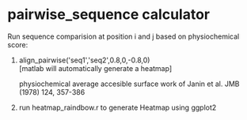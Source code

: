 # pairwise_sequence calculator 

Run sequence comparision at position i and j based on physiochemical score:

1) align_pairwise('seq1','seq2',0.8,0,-0.8,0) <br>
   [matlab will automatically generate a heatmap] <br>
   
   physiochemical average accesible surface work of Janin et al. JMB (1978) 124, 357-386 <br>
   

2) run heatmap_raindbow.r to generate Heatmap using ggplot2

